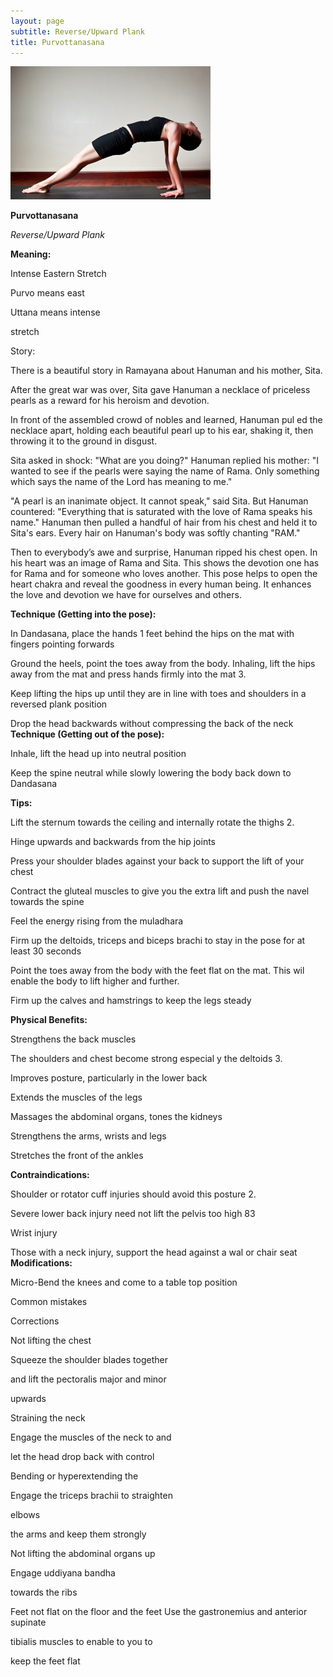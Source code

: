 ```yaml
---
layout: page
subtitle: Reverse/Upward Plank
title: Purvottanasana
---
```

  <p class="calibre1 text-center">
   <img class="calibre2" src="../../assets/img/index-82_3.jpg"/>
  </p>
  <p class="calibre1">
  </p>
  <p class="calibre1">
  </p>
  <p class="calibre1">
   <b class="calibre3">
    Purvottanasana
   </b>
  </p>
  <p class="calibre1">
  </p>
  <p class="calibre1">
   <i class="calibre4">
    Reverse/Upward Plank
   </i>
  </p>
  <p class="calibre1">
   <b class="calibre3">
   </b>
  </p>
  <p class="calibre1">
   <b class="calibre3">
    Meaning:
   </b>
  </p>
  <p class="calibre1">
   Intense Eastern Stretch
  </p>
  <p class="calibre1">
   Purvo means east
  </p>
  <p class="calibre1">
   Uttana means intense
  </p>
  <p class="calibre1">
   stretch
  </p>
  <p class="calibre1">
  </p>
  <p class="calibre1">
   <b class="calibre3">
   </b>
  </p>
  <p class="calibre1">
   <b class="calibre3">
   </b>
  </p>
  <p class="calibre1">
   Story:
  </p>
  <p class="calibre1">
   There is a beautiful story in Ramayana about Hanuman and his mother, Sita.
  </p>
  <p class="calibre1">
   After the great war was over, Sita gave Hanuman a necklace of priceless pearls as a reward for his heroism and devotion.
  </p>
  <p class="calibre1">
  </p>
  <p class="calibre1">
   In front of the assembled crowd of nobles and learned, Hanuman pul ed the necklace  apart,  holding  each  beautiful  pearl  up  to  his  ear,  shaking  it,  then throwing it to the ground in disgust.
  </p>
  <p class="calibre1">
  </p>
  <p class="calibre1">
   Sita  asked  in  shock:  "What  are  you  doing?"  Hanuman  replied  his  mother:  "I wanted  to  see  if  the  pearls  were  saying  the  name  of  Rama.  Only  something which  says  the  name  of  the  Lord  has  meaning  to  me."
  </p>
  <p class="calibre1">
  </p>
  <p class="calibre1">
   "A  pearl  is  an  inanimate  object.  It  cannot  speak,"  said  Sita.  But  Hanuman countered:  "Everything  that  is  saturated  with  the  love  of  Rama  speaks  his name." Hanuman then pulled a handful of hair from his chest and held it  to Sita's ears. Every hair on Hanuman's body was softly chanting "RAM."
  </p>
  <p class="calibre1">
  </p>
  <p class="calibre1">
   Then to everybody’s awe and surprise, Hanuman ripped his chest open. In his heart  was  an  image  of  Rama  and  Sita.  This  shows  the  devotion  one  has  for Rama and for someone who loves another. This pose helps to open the heart chakra  and  reveal  the  goodness  in  every  human  being.  It  enhances  the  love and devotion we have for ourselves and others.
  </p>
  <p class="calibre1">
  </p>
  <p class="calibre1">
  </p>
  <p class="calibre1">
   <a id="p83">
   </a>
  </p>
  <p class="calibre1">
  </p>
  <p class="calibre1">
  </p>
  <p class="calibre1">
   <b class="calibre3">
    Technique (Getting into the pose):
   </b>
  </p>
  <p class="calibre1">
   In Dandasana, place the hands 1 feet behind the hips on the mat with fingers pointing forwards
  </p>
  <p class="calibre1">
   Ground the heels, point the toes away from the body. Inhaling, lift the hips away from the mat and press hands firmly into the mat 3.
  </p>
  <p class="calibre1">
   Keep lifting the hips up until they are in line with toes and shoulders in a reversed plank position
  </p>
  <p class="calibre1">
   Drop the head backwards without compressing the back of the neck
   <b class="calibre3">
    Technique (Getting out of the pose):
   </b>
  </p>
  <p class="calibre1">
   Inhale, lift the head up into neutral position
  </p>
  <p class="calibre1">
   Keep  the  spine  neutral  while  slowly  lowering  the  body  back  down  to Dandasana
  </p>
  <p class="calibre1">
  </p>
  <p class="calibre1">
   <b class="calibre3">
    Tips:
   </b>
  </p>
  <p class="calibre1">
   Lift the sternum towards the ceiling and internally rotate the thighs 2.
  </p>
  <p class="calibre1">
   Hinge upwards and backwards from the hip joints
  </p>
  <p class="calibre1">
   Press your shoulder blades against your back to support the lift of your chest
  </p>
  <p class="calibre1">
   Contract the gluteal muscles to give you the extra lift and push the navel towards the spine
  </p>
  <p class="calibre1">
   Feel the energy rising from the muladhara
  </p>
  <p class="calibre1">
   Firm up the deltoids, triceps and biceps brachi  to stay in the pose for at least 30 seconds
  </p>
  <p class="calibre1">
   Point the toes away from the body with the feet flat on the mat. This wil enable the body to lift higher and further.
  </p>
  <p class="calibre1">
   Firm up the calves and hamstrings to keep the legs steady
  </p>
  <p class="calibre1">
   <b class="calibre3">
   </b>
  </p>
  <p class="calibre1">
   <b class="calibre3">
    Physical Benefits:
   </b>
  </p>
  <p class="calibre1">
   Strengthens the back muscles
  </p>
  <p class="calibre1">
   The shoulders and chest become strong especial y the deltoids 3.
  </p>
  <p class="calibre1">
   Improves posture, particularly in the lower back
  </p>
  <p class="calibre1">
   Extends the muscles of the legs
  </p>
  <p class="calibre1">
   Massages the abdominal organs, tones the kidneys
  </p>
  <p class="calibre1">
   Strengthens the arms, wrists and legs
  </p>
  <p class="calibre1">
   Stretches the front of the ankles
  </p>
  <p class="calibre1">
   <b class="calibre3">
   </b>
  </p>
  <p class="calibre1">
   <b class="calibre3">
    Contraindications:
   </b>
  </p>
  <p class="calibre1">
   Shoulder or rotator cuff injuries should avoid this posture 2.
  </p>
  <p class="calibre1">
   Severe lower back injury need not lift the pelvis too high 83
  </p>
  <p class="calibre1">
  </p>
  <p class="calibre1">
   <a id="p84">
   </a>
  </p>
  <p class="calibre1">
  </p>
  <p class="calibre1">
  </p>
  <p class="calibre1">
   Wrist injury
  </p>
  <p class="calibre1">
   Those with a neck injury, support the head against a wal  or chair seat
   <b class="calibre3">
    Modifications:
   </b>
  </p>
  <p class="calibre1">
   Micro-Bend the knees and come to a table top position
  </p>
  <p class="calibre1">
  </p>
  <p class="calibre1">
   Common mistakes
  </p>
  <p class="calibre1">
   Corrections
  </p>
  <p class="calibre1">
   Not lifting the chest
  </p>
  <p class="calibre1">
   Squeeze the shoulder blades together
  </p>
  <p class="calibre1">
   and lift the pectoralis major and minor
  </p>
  <p class="calibre1">
   upwards
  </p>
  <p class="calibre1">
   Straining the neck
  </p>
  <p class="calibre1">
   Engage the muscles of the neck to and
  </p>
  <p class="calibre1">
   let the head drop back with control
  </p>
  <p class="calibre1">
   Bending or hyperextending the
  </p>
  <p class="calibre1">
   Engage the triceps brachii to straighten
  </p>
  <p class="calibre1">
   elbows
  </p>
  <p class="calibre1">
   the arms and keep them strongly
  </p>
  <p class="calibre1">
   Not lifting the abdominal organs up
  </p>
  <p class="calibre1">
   Engage uddiyana bandha
  </p>
  <p class="calibre1">
   towards the ribs
  </p>
  <p class="calibre1">
   Feet not flat on the floor and the feet  Use the gastronemius and anterior supinate
  </p>
  <p class="calibre1">
   tibialis muscles to enable to you to
  </p>
  <p class="calibre1">
   keep the feet flat
  </p>
  <p class="calibre1">
   <b class="calibre3">
   </b>
  </p>
  <p class="calibre1">
  </p>
  <p class="calibre1">
   <b class="calibre3">
   </b>
  </p>
  <p class="calibre1">
  </p>
  <p class="calibre1">
  </p>
  <p class="calibre1">
   <a id="p85">
   </a>
  </p>
